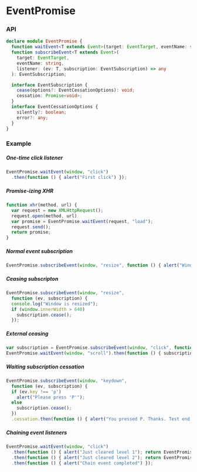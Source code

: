 EventPromise
============

### API

```typescript
declare module EventPromise {
  function waitEvent<T extends Event>(target: EventTarget, eventName: string): Promise<T>;
  function subscribeEvent<T extends Event>(
    target: EventTarget,
    eventName: string,
    listener: (ev: T, subscription: EventSubscription) => any
  ): EventSubscription;

  interface EventSubscription {
    cease(options?: EventCessationOptions): void;
    cessation: Promise<void>;
  }
  interface EventCessationOptions {
    silently?: boolean;
    error?: any;
  }
}


```

### Example

##### One-time click listener

```javascript
EventPromise.waitEvent(window, "click")
  .then(function () { alert("First click") });
```

##### Promise-izing XHR

```javascript
function xhr(method, url) {
  var request = new XMLHttpRequest();
  request.open(method, url)
  var promise = EventPromise.waitEvent(request, "load");
  request.send();
  return promise;
}
```

##### Normal event subscription

```javascript
EventPromise.subscribeEvent(window, "resize", function () { alert("Window is resized") });
```

##### Ceasing subscripton

```javascript
EventPromise.subscribeEvent(window, "resize",
  function (ev, subscription) {
  console.log("Window is resized");
  if (window.innerWidth > 640)
    subscription.cease();
  });
```

##### External ceasing

```javascript
var subscription = EventPromise.subscribeEvent(window, "click", function () { alert("Clicked") });
EventPromise.waitEvent(window, "scroll").then(function () { subscription.cease() });
```

##### Waiting subscription cessation

```javascript
EventPromise.subscribeEvent(window, "keydown",
  function (ev, subscription) {
  if (ev.key !== 'p')
    alert("Please press 'P'");
  else
    subscription.cease();
  })
  .cessation.then(function () { alert("You pressed P. Thanks. Test end.") });
```

##### Chaining event listeners

```javascript
EventPromise.waitEvent(window, "click")
  .then(function () { alert("Just cleared level 1"); return EventPromise.waitEvent(window, "keydown") })
  .then(function () { alert("Just cleared level 2"); return EventPromise.waitEvent(window, "scroll") })
  .then(function () { alert("Chain event completed") });
```
